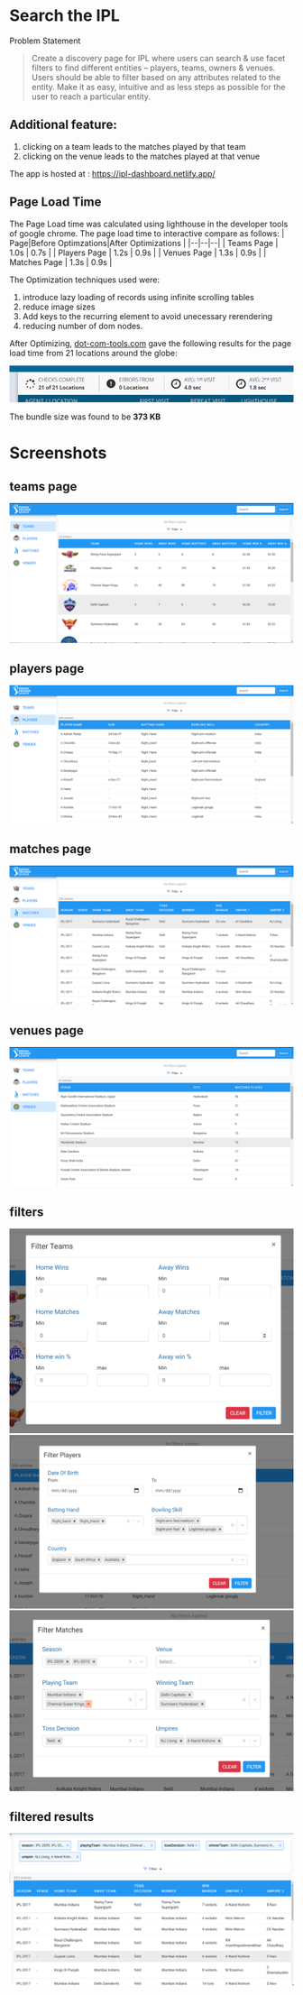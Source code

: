 # Search the IPL

Problem Statement

> Create a discovery page for IPL where users can search & use facet
> filters to find different entities – players, teams, owners & venues.
> Users should be able to filter based on any attributes related to the
> entity. Make it as easy, intuitive and as less steps as possible for
> the user to reach a particular entity.

## Additional feature:

1. clicking on a team leads to the matches played by that team
2. clicking on the venue leads to the matches played at that venue

The app is hosted at : https://ipl-dashboard.netlify.app/

## Page Load Time

The Page Load time was calculated using lighthouse in the developer tools of google chrome.
The page load time to interactive compare as follows:
| Page|Before Optimzations|After Optimizations |
|--|--|--|
| Teams Page | 1.0s | 0.7s |
| Players Page | 1.2s | 0.9s |
| Venues Page | 1.3s | 0.9s |
| Matches Page | 1.3s | 0.9s |

The Optimization techniques used were:

1.  introduce lazy loading of records using infinite scrolling tables
2.  reduce image sizes
3.  Add keys to the recurring element to avoid unecessary rerendering
4.  reducing number of dom nodes.

After Optimizing, [dot-com-tools.com](https://www.dotcom-tools.com/website-speed-test.aspx) gave the following results for the page load time from 21 locations around the globe:

![](screenshots/load-times.png)

The bundle size was found to be **373 KB**

# Screenshots

## teams page

![](screenshots/ss1.png)

## players page

![](screenshots/ss2.png)

## matches page

![](screenshots/ss3.png)

## venues page

![](screenshots/ss4.png)

## filters

![](screenshots/ss5.png)
![](screenshots/ss6.png)
![](screenshots/ss7.png)

## filtered results

![](screenshots/ss8.png)
